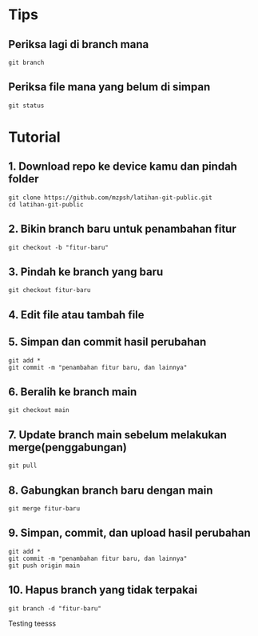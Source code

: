 # Tips
## Periksa lagi di branch mana
```
git branch
```
## Periksa file mana yang belum di simpan
```
git status
```

# Tutorial

## 1. Download repo ke device kamu dan pindah folder
```
git clone https://github.com/mzpsh/latihan-git-public.git
cd latihan-git-public
```
## 2. Bikin branch baru untuk penambahan fitur
```
git checkout -b "fitur-baru"
```
## 3. Pindah ke branch yang baru
```
git checkout fitur-baru
```
## 4. Edit file atau tambah file
## 5. Simpan dan commit hasil perubahan
```
git add *
git commit -m "penambahan fitur baru, dan lainnya"
```
## 6. Beralih ke branch main
```
git checkout main
```
## 7. Update branch main sebelum melakukan merge(penggabungan)
```
git pull
```
## 8. Gabungkan branch baru dengan main
```
git merge fitur-baru
```
## 9. Simpan, commit, dan upload hasil perubahan
```
git add *
git commit -m "penambahan fitur baru, dan lainnya"
git push origin main
```
## 10. Hapus branch yang tidak terpakai
```
git branch -d "fitur-baru"
```


Testing
teesss
